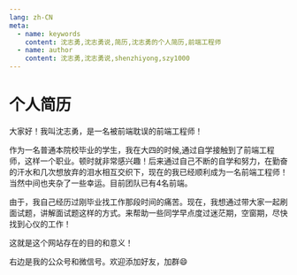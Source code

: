```yaml
---
lang: zh-CN
meta:
  - name: keywords
    content: 沈志勇,沈志勇说,简历,沈志勇的个人简历,前端工程师
  - name: author
    content: 沈志勇,沈志勇说,shenzhiyong,szy1000
---
```

# 个人简历

大家好！我叫沈志勇，是一名被前端耽误的前端工程师！

作为一名普通本院校毕业的学生，我在大四的时候,通过自学接触到了前端工程师，这样一个职业。顿时就非常感兴趣！后来通过自己不断的自学和努力，在勤奋的汗水和几次想放弃的泪水相互交织下，现在的我已经顺利成为一名前端工程师！当然中间也夹杂了一些幸运。目前团队已有4名前端。

由于，我自己经历过刚毕业找工作那段时间的痛苦。现在，我想通过带大家一起刷面试题，讲解面试题这样的方式。来帮助一些同学早点度过迷茫期，空窗期，尽快找到心仪的工作！

这就是这个网站存在的目的和意义！

右边是我的公众号和微信号。欢迎添加好友，加群😄

<contact></contact>


